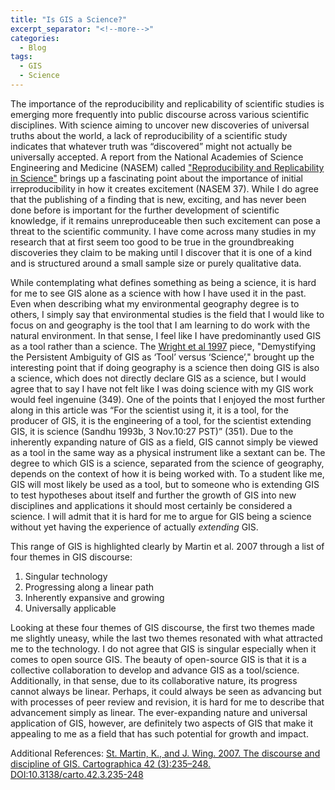 ```yaml
---
title: "Is GIS a Science?"
excerpt_separator: "<!--more-->"
categories:
  - Blog
tags:
  - GIS
  - Science
---
```


The importance of the reproducibility and replicability of scientific studies is emerging more frequently into public discourse across various scientific disciplines. With science aiming to uncover new discoveries of universal truths about the world, a lack of reproducibility of a scientific study indicates that whatever truth was “discovered” might not actually be universally accepted. A report from the National Academies of Science Engineering and Medicine (NASEM) called ["Reproducibility and Replicability in Science"](https://doi.org/10.17226/25303) brings up a fascinating point about the importance of initial irreproducibility in how it creates excitement (NASEM 37). While I do agree that the publishing of a finding that is new, exciting, and has never been done before is important for the further development of scientific knowledge, if it remains unreproduceable then such excitement can pose a threat to the scientific community. I have come across many studies in my research that at first seem too good to be true in the groundbreaking discoveries they claim to be making until I discover that it is one of a kind and is structured around a small sample size or purely qualitative data. 

While contemplating what defines something as being a science, it is hard for me to see GIS alone as a science with how I have used it in the past. Even when describing what my environmental geography degree is to others, I simply say that environmental studies is the field that I would like to focus on and geography is the tool that I am learning to do work with the natural environment. In that sense, I feel like I have predominantly used GIS as a tool rather than a science. The [Wright et al 1997](https://doi.org/10.1111/0004-5608.872057) piece, "Demystifying the Persistent Ambiguity of GIS as ‘Tool’ versus ‘Science’," brought up the interesting point that if doing geography is a science then doing GIS is also a science, which does not directly declare GIS as a science, but I would agree that to say I have not felt like I was doing science with my GIS work would feel ingenuine (349). One of the points that I enjoyed the most further along in this article was “For the scientist using it, it is a tool, for the producer of GIS, it is the engineering of a tool, for the scientist extending GIS, it is science  (Sandhu  1993b,  3  Nov.10:27 PST)” (351). Due to the inherently expanding nature of GIS as a field, GIS cannot simply be viewed as a tool in the same way as a physical instrument like a sextant can be. The degree to which GIS is a science, separated from the science of geography, depends on the context of how it is being worked with. To a student like me, GIS will most likely be used as a tool, but to someone who is extending GIS to test hypotheses about itself and further the growth of GIS into new disciplines and applications it should most certainly be considered a science. I will admit that it is hard for me to argue for GIS being a science without yet having the experience of actually *extending* GIS. 

This range of GIS is highlighted clearly by Martin et al. 2007 through a list of four themes in GIS discourse:
1. Singular technology
2. Progressing along a linear path
3. Inherently expansive and growing
4. Universally applicable

Looking at these four themes of GIS discourse, the first two themes made me slightly uneasy, while the last two themes resonated with what attracted me to the technology. I do not agree that GIS is singular especially when it comes to open source GIS. The beauty of open-source GIS is that it is a collective collaboration to develop and advance GIS as a tool/science. Additionally, in that sense, due to its collaborative nature, its progress cannot always be linear. Perhaps, it could always be seen as advancing but with processes of peer review and revision, it is hard for me to describe that advancement simply as linear. The ever-expanding nature and universal application of GIS, however, are definitely two aspects of GIS that make it appealing to me as a field that has such potential for growth and impact. 

Additional References:
[St. Martin, K., and J. Wing. 2007. The discourse and discipline of GIS. Cartographica 42 (3):235–248. DOI:10.3138/carto.42.3.235-248](https://www.researchgate.net/publication/220144181_The_Discourse_and_Discipline_of_GIS)
